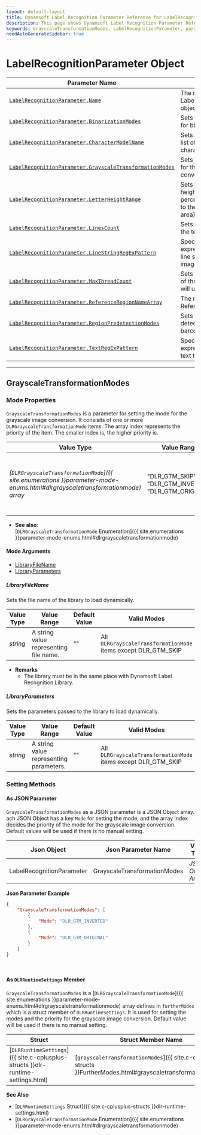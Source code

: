 ```yaml
---
layout: default-layout
title: Dynamsoft Label Recognition Parameter Reference for LabelRecognitionParameter Object - GrayscaleTransformationModes
description: This page shows Dynamsoft Label Recognition Parameter Reference for LabelRecognitionParameter Object - GrayscaleTransformationModes.
keywords: GrayscaleTransformationModes, LabelRecognitionParameter, parameter reference, parameter
needAutoGenerateSidebar: true
---
```



# LabelRecognitionParameter Object

 | Parameter Name | Description |
 | -------------- | ----------- | 
 | [`LabelRecognitionParameter.Name`](parameter-control.md#name) | The name of the LabelRecognitionParameter object. |
 | [`LabelRecognitionParameter.BinarizationModes`](binarization-modes.md#binarizationmodes) | 	Sets the mode and priority for binarization. |
 | [`LabelRecognitionParameter.CharacterModelName`](parameter-control.md#charactermodelname) | Sets the name of a white list of recognizable characters. |
 | [`LabelRecognitionParameter.GrayscaleTransformationModes`](#grayscaletransformationmodes) | Sets the mode and priority for the grayscale image conversion. |
 | [`LabelRecognitionParameter.LetterHeightRange`](parameter-control.md#letterheightrange) | Sets the range of letter height (in pixel or a percentage value relative to the height of the text area). |
 | [`LabelRecognitionParameter.LinesCount`](parameter-control.md#linescount) | Sets the text lines count of the text area. |
 | [`LabelRecognitionParameter.LineStringRegExPattern`](parameter-control.md#linestringregexpattern) | Specifies the regular expression pattern of each line string text in current image to recognize. |
 | [`LabelRecognitionParameter.MaxThreadCount`](parameter-control.md#maxthreadcount) | Sets the maximum number of threads the algorithm will use to recognize text. |
 | [`LabelRecognitionParameter.ReferenceRegionNameArray`](parameter-control.md#referenceregionnamearray) | The name array of the ReferenceRegion object(s). |
 | [`LabelRecognitionParameter.RegionPredetectionModes`](region-predetection-modes.md#regionpredetectionmodes) | Sets the region pre-detection mode for barcodes search. |
 | [`LabelRecognitionParameter.TextRegExPattern`](parameter-control.md#textregexpattern) | Specifies the regular expression pattern of the text to recognize. |

---


## GrayscaleTransformationModes

### Mode Properties
`GrayscaleTransformationModes` is a parameter for setting the mode for the grayscale image conversion. It consisits of one or more `DLRGrayscaleTransformationMode` items. The array index represents the priority of the item. The smaller index is, the higher priority is.

| Value Type | Value Range | Default Value |
| ---------- | ----------- | ------------- |
| *[`DLRGrayscaleTransformationMode`]({{ site.enumerations }}parameter-mode-enums.html#dlrgrayscaletransformationmode) array* | "DLR_GTM_SKIP"<br>"DLR_GTM_INVERTED"<br>"DLR_GTM_ORIGINAL" | ["DLR_GTM_ORIGINAL", "DLR_GTM_SKIP", "DLR_GTM_SKIP", "DLR_GTM_SKIP", "DLR_GTM_SKIP", "DLR_GTM_SKIP", "DLR_GTM_SKIP", "DLR_GTM_SKIP"] |

- **See also**:   
    [`DLRGrayscaleTransformationMode` Enumeration]({{ site.enumerations }}parameter-mode-enums.html#dlrgrayscaletransformationmode)
    
#### Mode Arguments
- [LibraryFileName](#libraryfilename)
- [LibraryParameters](#libraryparameters)

##### LibraryFileName 
Sets the file name of the library to load dynamically.

| Value Type | Value Range | Default Value | Valid Modes | 
| ---------- | ----------- | ------------- | ----------- |
| *string* | A string value representing file name. | "" | All `DLRGrayscaleTransformationMode` items except DLR_GTM_SKIP |         


- **Remarks**     
  - The library must be in the same place with Dynamsoft Label Recognition Library.


##### LibraryParameters 
Sets the parameters passed to the library to load dynamically.

| Value Type | Value Range | Default Value | Valid Modes | 
| ---------- | ----------- | ------------- | ----------- |
| *string* | A string value representing parameters. | "" | All `DLRGrayscaleTransformationMode` items except DLR_GTM_SKIP |         


### Setting Methods

#### As JSON Parameter
`GrayscaleTransformationModes` as a JSON parameter is a JSON Object array. ach JSON Object has a key `Mode` for setting the mode, and the array index decides the priority of the mode for the grayscale image conversion. Default values will be used if there is no manual setting.


| Json Object |	Json Parameter Name | Value Type |
| ----------- | ------------------- | ---------- |
| LabelRecognitionParameter | GrayscaleTransformationModes | *JSON Object Array* | 

**Json Parameter Example**   
```json
{
    "GrayscaleTransformationModes": [
        {
            "Mode": "DLR_GTM_INVERTED"
        },
        {
            "Mode": "DLR_GTM_ORIGINAL"
        }
    ]
}
```

&nbsp;


#### As `DLRRuntimeSettings` Member
`GrayscaleTransformationModes` is a [`DLRGrayscaleTransformationMode`]({{ site.enumerations }}parameter-mode-enums.html#dlrgrayscaletransformationmode) array defines in `furtherModes` which is a struct member of `DLRRuntimeSettings`. It is used for setting the modes and the priority for the grayscale image conversion. Default value will be used if there is no manual setting.

| Struct |	Struct Member Name | Value Type |
| ------ | ------------------ | ---------- |
| [`DLRRuntimeSettings`]({{ site.c-cplusplus-structs }}dlr-runtime-settings.html) | [`grayscaleTransformationModes`]({{ site.c-cplusplus-structs }}FurtherModes.html#grayscaletransformationmodes) | [`DLRGrayscaleTransformationMode`]({{ site.enumerations }}parameter-mode-enums.html#dlrgrayscaletransformationmode)[8] |

**See Also**    
- [`DLRRuntimeSettings` Struct]({{ site.c-cplusplus-structs }}dlr-runtime-settings.html)
- [`DLRGrayscaleTransformationMode` Enumeration]({{ site.enumerations }}parameter-mode-enums.html#dlrgrayscaletransformationmode)
